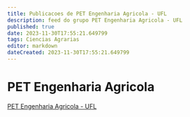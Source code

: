 ```yaml
---
title: Publicacoes de PET Engenharia Agricola - UFL
description: feed do grupo PET Engenharia Agricola - UFL
published: true
date: 2023-11-30T17:55:21.649799
tags: Ciencias Agrarias
editor: markdown
dateCreated: 2023-11-30T17:55:21.649799
---
```


# PET Engenharia Agricola
[PET Engenharia Agricola - UFL](/grupo/140PETEngenhariaAgricolaUFL.md)